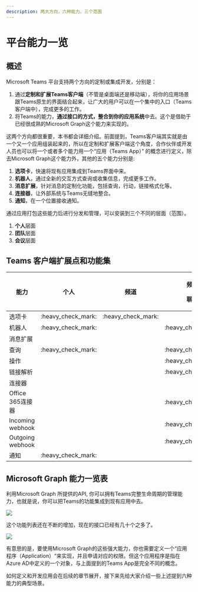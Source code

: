 ```yaml
---
description: 两大方向，六种能力，三个范围
---
```


# 平台能力一览

## 概述

Microsoft Teams 平台支持两个方向的定制或集成开发，分别是：

1. 通过**定制和扩展Teams客户端**（不管是桌面端还是移动端），将你的应用场景跟Teams原生的界面结合起来，让广大的用户可以在一个集中的入口（Teams客户端中），完成更多的工作。
2. 将Teams的能力，**通过接口的方式，整合到你的应用系统**中去。这个是借助于已经很成熟的Microsoft Graph这个能力来实现的。

这两个方向都很重要，本书都会详细介绍。前面提到，Teams客户端其实就是由一个又一个应用组装起来的，所以在定制和扩展客户端这个角度，合作伙伴或开发人员也可以将一个或者多个能力用一个“应用（Teams App）” 的概念进行定义，除去Microsoft Graph这个能力外，其他的五个能力分别是:

1. **选项卡**，快速将现有应用集成到Teams界面中来。
2. **机器人**，通过全新的交互方式查询或收集信息，完成更多工作。
3. **消息扩展**，针对消息的定制化功能，包括查询，行动，链接格式化等。
4. **连接器**，让外部系统与Teams无缝地整合。
5. **通知**，在一个位置接收通知。

通过应用打包这些能力后进行分发和管理，可以安装到三个不同的层面（范围）。

1. **个人**层面
2. **团队**层面
3. **会议**层面

## Teams 客户端扩展点和功能集

| **能力**               | **个人**               | **频道**               | <p><strong>频道</strong></p><p><strong>聊天</strong></p> | **单聊**               | **群聊**               | <p><strong>会议</strong></p><p><strong>聊天</strong></p> | **会议**               |
| -------------------- | -------------------- | -------------------- | ---------------------------------------------------- | -------------------- | -------------------- | ---------------------------------------------------- | -------------------- |
| 选项卡                  | :heavy\_check\_mark: | :heavy\_check\_mark: |                                                      | :heavy\_check\_mark: | :heavy\_check\_mark: |                                                      | :heavy\_check\_mark: |
| 机器人                  | :heavy\_check\_mark: |                      | :heavy\_check\_mark:                                 | :heavy\_check\_mark: | :heavy\_check\_mark: | :heavy\_check\_mark:                                 | :heavy\_check\_mark: |
| 消息扩展                 |                      |                      |                                                      |                      |                      |                                                      |                      |
|     查询               | :heavy\_check\_mark: |                      | :heavy\_check\_mark:                                 | :heavy\_check\_mark: | :heavy\_check\_mark: | :heavy\_check\_mark:                                 |                      |
|     操作               |                      |                      | :heavy\_check\_mark:                                 | :heavy\_check\_mark: | :heavy\_check\_mark: | :heavy\_check\_mark:                                 |                      |
|     链接解析             |                      |                      | :heavy\_check\_mark:                                 | :heavy\_check\_mark: | :heavy\_check\_mark: | :heavy\_check\_mark:                                 |                      |
| 连接器                  |                      |                      |                                                      |                      |                      |                                                      |                      |
|     Office 365连接器    |                      |                      | :heavy\_check\_mark:                                 |                      |                      |                                                      |                      |
|     Incoming webhook |                      |                      | :heavy\_check\_mark:                                 |                      |                      |                                                      |                      |
|     Outgoing webhook |                      |                      | :heavy\_check\_mark:                                 |                      |                      |                                                      |                      |
| 通知                   | :heavy\_check\_mark: |                      |                                                      |                      |                      |                                                      |                      |

## Microsoft Graph 能力一览表

利用Microsoft Graph 所提供的API, 你可以拥有Teams完整生命周期的管理能力，也就是说，你可以把Teams的功能集成到现有应用中去。

![](<../../.gitbook/assets/图片-6.png>)

这个功能列表还在不断的增加，现在的接口已经有几十个之多了。

![](<../../.gitbook/assets/图片-7.png>)

有意思的是，要使用Microsoft Graph的这些强大能力，你也需要定义一个“应用程序（Application）“来实现，并且申请对应的权限。但这个应用程序是指在Azure AD中定义的一个对象，与上面提到的Teams App是完全不同的概念。

如何定义和开发应用会在后续的章节展开，接下来先给大家介绍一些上述提到六种能力的典型场景。
